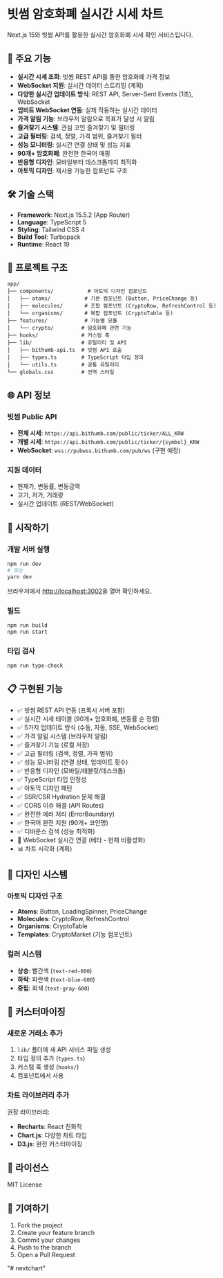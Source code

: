 # 빗썸 암호화폐 실시간 시세 차트

Next.js 15와 빗썸 API를 활용한 실시간 암호화폐 시세 확인 서비스입니다.

## 🚀 주요 기능

- **실시간 시세 조회**: 빗썸 REST API를 통한 암호화폐 가격 정보
- **WebSocket 지원**: 실시간 데이터 스트리밍 (계획)
- **다양한 실시간 업데이트 방식**: REST API, Server-Sent Events (1초), WebSocket
- **업비트 WebSocket 연동**: 실제 작동하는 실시간 데이터
- **가격 알림 기능**: 브라우저 알림으로 목표가 달성 시 알림
- **즐겨찾기 시스템**: 관심 코인 즐겨찾기 및 필터링
- **고급 필터링**: 검색, 정렬, 가격 범위, 즐겨찾기 필터
- **성능 모니터링**: 실시간 연결 상태 및 성능 지표
- **90개+ 암호화폐**: 완전한 한국어 매핑
- **반응형 디자인**: 모바일부터 데스크톱까지 최적화
- **아토믹 디자인**: 재사용 가능한 컴포넌트 구조

## 🛠 기술 스택

- **Framework**: Next.js 15.5.2 (App Router)
- **Language**: TypeScript 5
- **Styling**: Tailwind CSS 4
- **Build Tool**: Turbopack
- **Runtime**: React 19

## 📁 프로젝트 구조

```
app/
├── components/           # 아토믹 디자인 컴포넌트
│   ├── atoms/           # 기본 컴포넌트 (Button, PriceChange 등)
│   ├── molecules/       # 조합 컴포넌트 (CryptoRow, RefreshControl 등)
│   └── organisms/       # 복합 컴포넌트 (CryptoTable 등)
├── features/            # 기능별 모듈
│   └── crypto/         # 암호화폐 관련 기능
├── hooks/              # 커스텀 훅
├── lib/                # 유틸리티 및 API
│   ├── bithumb-api.ts  # 빗썸 API 호출
│   ├── types.ts        # TypeScript 타입 정의
│   └── utils.ts        # 공통 유틸리티
└── globals.css         # 전역 스타일
```

## 🌐 API 정보

### 빗썸 Public API
- **전체 시세**: `https://api.bithumb.com/public/ticker/ALL_KRW`
- **개별 시세**: `https://api.bithumb.com/public/ticker/{symbol}_KRW`
- **WebSocket**: `wss://pubwss.bithumb.com/pub/ws` (구현 예정)

### 지원 데이터
- 현재가, 변동률, 변동금액
- 고가, 저가, 거래량
- 실시간 업데이트 (REST/WebSocket)

## 🚦 시작하기

### 개발 서버 실행
```bash
npm run dev
# 또는
yarn dev
```

브라우저에서 [http://localhost:3002](http://localhost:3002)을 열어 확인하세요.

### 빌드
```bash
npm run build
npm run start
```

### 타입 검사
```bash
npm run type-check
```

## 📋 구현된 기능

- ✅ 빗썸 REST API 연동 (프록시 서버 포함)
- ✅ 실시간 시세 테이블 (90개+ 암호화폐, 변동률 순 정렬)
- ✅ 5가지 업데이트 방식 (수동, 자동, SSE, WebSocket)
- ✅ 가격 알림 시스템 (브라우저 알림)
- ✅ 즐겨찾기 기능 (로컬 저장)
- ✅ 고급 필터링 (검색, 정렬, 가격 범위)
- ✅ 성능 모니터링 (연결 상태, 업데이트 횟수)
- ✅ 반응형 디자인 (모바일/태블릿/데스크톱)
- ✅ TypeScript 타입 안정성
- ✅ 아토믹 디자인 패턴
- ✅ SSR/CSR Hydration 문제 해결
- ✅ CORS 이슈 해결 (API Routes)
- ✅ 완전한 에러 처리 (ErrorBoundary)
- ✅ 한국어 완전 지원 (90개+ 코인명)
- ✅ 디바운스 검색 (성능 최적화)
- 🚧 WebSocket 실시간 연결 (베타 - 현재 비활성화)
- 📊 차트 시각화 (계획)

## 🎨 디자인 시스템

### 아토믹 디자인 구조
- **Atoms**: Button, LoadingSpinner, PriceChange
- **Molecules**: CryptoRow, RefreshControl
- **Organisms**: CryptoTable
- **Templates**: CryptoMarket (기능 컴포넌트)

### 컬러 시스템
- **상승**: 빨간색 (`text-red-600`)
- **하락**: 파란색 (`text-blue-600`)
- **중립**: 회색 (`text-gray-600`)

## 🔧 커스터마이징

### 새로운 거래소 추가
1. `lib/` 폴더에 새 API 서비스 파일 생성
2. 타입 정의 추가 (`types.ts`)
3. 커스텀 훅 생성 (`hooks/`)
4. 컴포넌트에서 사용

### 차트 라이브러리 추가
권장 라이브러리:
- **Recharts**: React 친화적
- **Chart.js**: 다양한 차트 타입
- **D3.js**: 완전 커스터마이징

## 📝 라이선스

MIT License

## 🤝 기여하기

1. Fork the project
2. Create your feature branch
3. Commit your changes
4. Push to the branch
5. Open a Pull Request

"# nextchart" 
